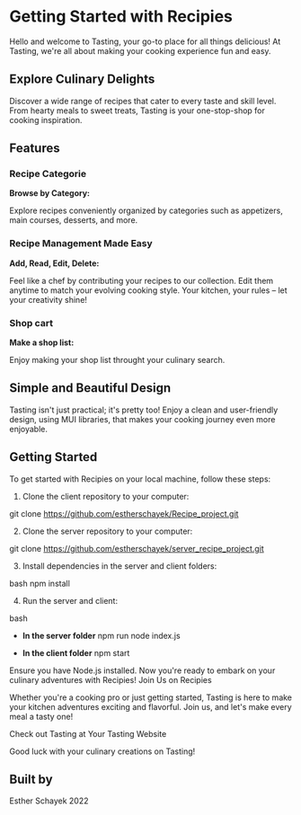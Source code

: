 # Getting Started with Recipies

Hello and welcome to Tasting, your go-to place for all things delicious! At Tasting, we're all about making your cooking experience fun and easy.

## Explore Culinary Delights

Discover a wide range of recipes that cater to every taste and skill level. From hearty meals to sweet treats, Tasting is your one-stop-shop for cooking inspiration.

## Features

### Recipe Categorie

**Browse by Category:**

Explore recipes conveniently organized by categories such as appetizers, main courses, desserts, and more.

### Recipe Management Made Easy

**Add, Read, Edit, Delete:**

Feel like a chef by contributing your recipes to our collection. Edit them anytime to match your evolving cooking style. Your kitchen, your rules – let your creativity shine!

### Shop cart

**Make a shop list:**

Enjoy making your shop list throught your culinary search.

## Simple and Beautiful Design

Tasting isn't just practical; it's pretty too! Enjoy a clean and user-friendly design, using MUI libraries,  that makes your cooking journey even more enjoyable.

## Getting Started
To get started with Recipies on your local machine, follow these steps:

1. Clone the client repository to your computer:
   
git clone https://github.com/estherschayek/Recipe_project.git

2. Clone the server repository to your computer:
   
git clone https://github.com/estherschayek/server_recipe_project.git

3. Install dependencies in the server and client folders:
   
 bash
 npm install

4. Run the server and client:
   
 bash

- **In the server folder**
npm run node index.js

- **In the client folder**
npm start

Ensure you have Node.js installed.
Now you're ready to embark on your culinary adventures with Recipies! Join Us on Recipies

Whether you're a cooking pro or just getting started, Tasting is here to make your kitchen adventures exciting and flavorful. Join us, and let's make every meal a tasty one!

Check out Tasting at Your Tasting Website

Good luck with your culinary creations on Tasting!

## Built by
Esther Schayek 2022
